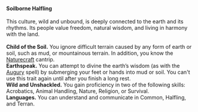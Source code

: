#### Soilborne Halfling

This culture, wild and unbound, is deeply connected to the earth and its rhythms.
Its people value freedom, natural wisdom, and living in harmony with the land.
\
\
**Child of the Soil.**
You ignore difficult terrain caused by any form of earth or soil, such as mud, or mountainous terrain.
In addition, you know the [Naturecraft](#Naturecraft_naturecraft) cantrip.
\
**Earthspeak.**
You can attempt to divine the earth’s wisdom (as with the [Augury](#Augury_augury) spell) by submerging your feet or hands into mud or soil.
You can't use this trait again until after you finish a long rest.
\
**Wild and Unshackled.**
You gain proficiency in two of the following skills: Acrobatics, Animal Handling, Nature, Religion, or Survival.
\
**Languages.**
You can understand and communicate in Common, Halfling, and Terran.
